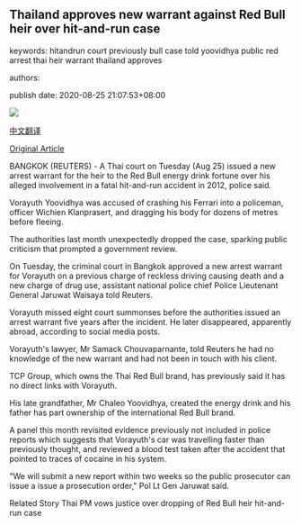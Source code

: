 ## Thailand approves new warrant against Red Bull heir over hit-and-run case

keywords: hitandrun court previously bull case told yoovidhya public red arrest thai heir warrant thailand approves

authors: 

publish date: 2020-08-25 21:07:53+08:00

![](https://www.straitstimes.com/sites/default/files/styles/x_large/public/articles/2020/08/25/tlredbull-e-250820.jpg?itok=DwftjhJt)

[中文翻译](Thailand%20approves%20new%20warrant%20against%20Red%20Bull%20heir%20over%20hit-and-run%20case_zh.md)

[Original Article](https://www.straitstimes.com/asia/se-asia/thailand-approves-new-warrant-against-red-bull-heir-over-hit-and-run-case)

BANGKOK (REUTERS) - A Thai court on Tuesday (Aug 25) issued a new arrest warrant for the heir to the Red Bull energy drink fortune over his alleged involvement in a fatal hit-and-run accident in 2012, police said.

Vorayuth Yoovidhya was accused of crashing his Ferrari into a policeman, officer Wichien Klanprasert, and dragging his body for dozens of metres before fleeing.

The authorities last month unexpectedly dropped the case, sparking public criticism that prompted a government review.

On Tuesday, the criminal court in Bangkok approved a new arrest warrant for Vorayuth on a previous charge of reckless driving causing death and a new charge of drug use, assistant national police chief Police Lieutenant General Jaruwat Waisaya told Reuters.

Vorayuth missed eight court summonses before the authorities issued an arrest warrant five years after the incident. He later disappeared, apparently abroad, according to social media posts.

Vorayuth's lawyer, Mr Samack Chouvaparnante, told Reuters he had no knowledge of the new warrant and had not been in touch with his client.

TCP Group, which owns the Thai Red Bull brand, has previously said it has no direct links with Vorayuth.

His late grandfather, Mr Chaleo Yoovidhya, created the energy drink and his father has part ownership of the international Red Bull brand.

A panel this month revisited evidence previously not included in police reports which suggests that Vorayuth's car was travelling faster than previously thought, and reviewed a blood test taken after the accident that pointed to traces of cocaine in his system.

"We will submit a new report within two weeks so the public prosecutor can issue a issue a prosecution order," Pol Lt Gen Jaruwat said.

Related Story Thai PM vows justice over dropping of Red Bull heir hit-and-run case